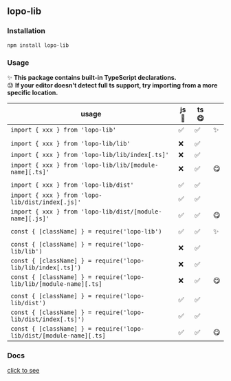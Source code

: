 ## lopo-lib  

### Installation  
`npm install lopo-lib`  

### Usage  
✨ **This package contains built-in TypeScript declarations.**  
😓 **If your editor doesn't detect full ts support, try importing from a more specific location.**  

| usage | js 🤮 | ts 😋 |  |  
| --- | --- | --- | --- |
| `import { xxx } from 'lopo-lib'` | ✅ | ✅ | ✨ |  
|  |  
| `import { xxx } from 'lopo-lib/lib'` | ❌ | ✅ |  
| `import { xxx } from 'lopo-lib/lib/index[.ts]'` | ❌ | ✅ |  
| `import { xxx } from 'lopo-lib/lib/[module-name][.ts]'` | ❌ | ✅ | 😋 |
|  |  
| `import { xxx } from 'lopo-lib/dist'` | ✅ | ✅ |  
| `import { xxx } from 'lopo-lib/dist/index[.js]'` | ✅ | ✅ |  
| `import { xxx } from 'lopo-lib/dist/[module-name][.js]'` | ✅ | ✅ | 😋 |  
|  |  
| `const { [className] } = require('lopo-lib')` | ✅ | ✅ | ✨ |  
|  |  
| `const { [className] } = require('lopo-lib/lib')` | ❌ | ✅ |  
| `const { [className] } = require('lopo-lib/lib/index[.ts]')` | ❌ | ✅ |
| `const { [className] } = require('lopo-lib/lib/[module-name][.ts]` | ❌ | ✅ | 😋 |  
|  |  
| `const { [className] } = require('lopo-lib/dist')` | ✅ | ✅ |  
| `const { [className] } = require('lopo-lib/dist/index[.ts]')` | ✅ | ✅ |  
| `const { [className] } = require('lopo-lib/dist/[module-name][.ts]` | ✅ | ✅ | 😋 |   


### Docs  

[click to see](https://lopo12123.github.io/lopo-lib)

